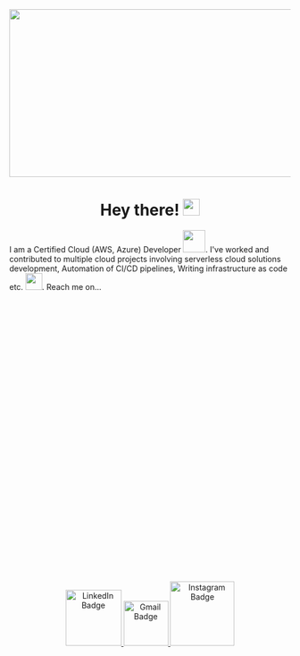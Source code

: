 <div id="header" align="center">
  <img src="https://media.giphy.com/media/qgQUggAC3Pfv687qPC/giphy.gif" width="600" height="300"/>
</div>
<h1 align="center">
  Hey there!
  <img src="https://media.giphy.com/media/hvRJCLFzcasrR4ia7z/giphy.gif" width="30px"/>
</h1>

I am a Certified Cloud (AWS, Azure) Developer <img src="https://media.giphy.com/media/xTk9ZZvJbApGt3vy3C/giphy.gif" width="40">. I've worked and contributed to multiple cloud projects involving serverless cloud solutions development, Automation of CI/CD pipelines, Writing infrastructure as code etc. <img src="https://media.giphy.com/media/WUlplcMpOCEmTGBtBW/giphy.gif" width="30"/>. Reach me on...

<div id="badges" style="padding-top:100%;" align="center">  
  <a href="https://www.linkedin.com/in/giri-dharan/">
    <img src="https://img.shields.io/badge/LinkedIn-blue?style=flat&logo=linkedin&logoColor=white" alt="LinkedIn Badge" width="100px"/>
  </a>
  <a href="mailto: giridharan0896@gmail.com">
    <img src="https://img.shields.io/badge/Gmail-red?logo=gmail&logoColor=white&style=flat" alt="Gmail Badge" width="80px"/>
  </a>
  <a href="https://www.instagram.com/giriii.i/">
    <img src="https://img.shields.io/badge/Instagram-pink?logo=instagram&logoColor=white&style=flat" alt="Instagram Badge" width="115px"/>
  </a>
</div>
